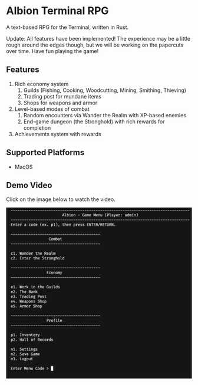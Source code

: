 # Albion Terminal RPG

A text-based RPG for the Terminal, written in Rust.

Update: All features have been implemented! The experience may be a little rough around the edges though,
but we will be working on the papercuts over time. Have fun playing the game!

## Features

1. Rich economy system
   1. Guilds (Fishing, Cooking, Woodcutting, Mining, Smithing, Thieving)
   2. Trading post for mundane items
   3. Shops for weapons and armor
2. Level-based modes of combat
   1. Random encounters via Wander the Realm with XP-based enemies
   2. End-game dungeon (the Stronghold) with rich rewards for completion
3. Achievements system with rewards

## Supported Platforms

- MacOS

## Demo Video

Click on the image below to watch the video.

[![Demo thumbnail](demo/DemoImage.png)](https://www.youtube.com/watch?v=S93cg6G9JHw "AlbionRPG Demo Video")

